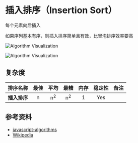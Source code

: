 # 插入排序（Insertion Sort）

每个元素向后插入

如果序列基本有序，则插入排序简单且有效，比冒泡排序效率要高

![Algorithm Visualization](https://upload.wikimedia.org/wikipedia/commons/4/42/Insertion_sort.gif)

![Algorithm Visualization](https://upload.wikimedia.org/wikipedia/commons/0/0f/Insertion-sort-example-300px.gif)

## 复杂度

| 排序名称           | 最佳            | 平均                 | 最糟                 | 内存       | 稳定性     | 备注       |
| ----------------- | :-------------: | :-----------------: | :-----------------: | :-------: | :-------: | :-------- |
| **插入排序**       | n               | n<sup>2</sup>       | n<sup>2</sup>       | 1         | Yes       |           |

## 参考资料

- [javascript-algorithms](https://github.com/trekhleb/javascript-algorithms/tree/master/src/algorithms/sorting/insertion-sort)
- [Wikipedia](https://en.wikipedia.org/wiki/Insertion_sort)
